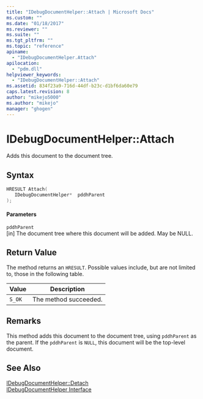 ```yaml
---
title: "IDebugDocumentHelper::Attach | Microsoft Docs"
ms.custom: ""
ms.date: "01/18/2017"
ms.reviewer: ""
ms.suite: ""
ms.tgt_pltfrm: ""
ms.topic: "reference"
apiname: 
  - "IDebugDocumentHelper.Attach"
apilocation: 
  - "pdm.dll"
helpviewer_keywords: 
  - "IDebugDocumentHelper::Attach"
ms.assetid: 834f23a9-716d-44df-b23c-d1bf6da60e79
caps.latest.revision: 8
author: "mikejo5000"
ms.author: "mikejo"
manager: "ghogen"
---
```

# IDebugDocumentHelper::Attach
Adds this document to the document tree.  
  
## Syntax  
  
```cpp
HRESULT Attach(  
   IDebugDocumentHelper*  pddhParent  
);  
```  
  
#### Parameters  
 `pddhParent`  
 [in] The document tree where this document will be added. May be NULL.  
  
## Return Value  
 The method returns an `HRESULT`. Possible values include, but are not limited to, those in the following table.  
  
|Value|Description|  
|-----------|-----------------|  
|`S_OK`|The method succeeded.|  
  
## Remarks  
 This method adds this document to the document tree, using `pddhParent` as the parent. If the `pddhParent` is `NULL`, this document will be the top-level document.  
  
## See Also  
 [IDebugDocumentHelper::Detach](../../winscript/reference/idebugdocumenthelper-detach.md)   
 [IDebugDocumentHelper Interface](../../winscript/reference/idebugdocumenthelper-interface.md)
